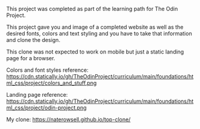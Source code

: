 This project was completed as part of the learning path for The Odin Project.

This project gave you and image of a completed website as well as the desired fonts, colors and text styling and you have to take that information and clone the design.

This clone was not expected to work on mobile but just a static landing page for a browser.

Colors and font styles reference: https://cdn.statically.io/gh/TheOdinProject/curriculum/main/foundations/html_css/project/colors_and_stuff.png

Landing page reference: https://cdn.statically.io/gh/TheOdinProject/curriculum/main/foundations/html_css/project/odin-project.png

My clone: https://naterowsell.github.io/top-clone/
